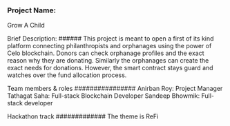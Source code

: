 ### Project Name:

Grow A Child

Brief Description: ######
This project is meant to open a first of its kind platform connecting philanthropists and orphanages using the power of Celo blockchain. Donors can check orphanage profiles and the exact reason why they are donating. Similarly the orphanages can create the exact needs for donations. However, the smart contract stays guard and watches over the fund allocation process.

Team members & roles ################
Anirban Roy: Project Manager
Tathagat Saha: Full-stack Blockchain Developer
Sandeep Bhowmik: Full-stack developer

Hackathon track #############
The theme is ReFi

